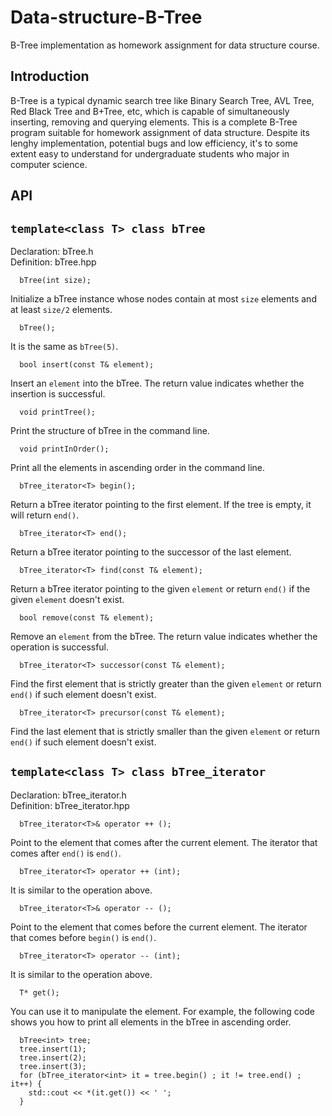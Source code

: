 # Data-structure-B-Tree
B-Tree implementation as homework assignment for data structure course.
## Introduction
B-Tree is a typical dynamic search tree like Binary Search Tree, AVL Tree, Red Black Tree and B+Tree, etc, which is capable of simultaneously inserting, removing and querying elements. This is a complete B-Tree program suitable for homework assignment of data structure. Despite its lenghy implementation, potential bugs and low efficiency, it's to some extent easy to understand for undergraduate students who major in computer science.
## API
## ``` template<class T> class bTree ```
Declaration: bTree.h\
Definition: bTree.hpp
```
  bTree(int size);
```
Initialize a bTree instance whose nodes contain at most ```size``` elements and at least ```size/2``` elements.
```
  bTree();
```
It is the same as ```bTree(5)```.
```
  bool insert(const T& element);
```
Insert an ```element``` into the bTree. The return value indicates whether the insertion is successful.
```
  void printTree();
```
Print the structure of bTree in the command line.
```
  void printInOrder();
```
Print all the elements in ascending order in the command line.
```
  bTree_iterator<T> begin();
```
Return a bTree iterator pointing to the first element. If the tree is empty, it will return ```end()```.
```
  bTree_iterator<T> end();
```
Return a bTree iterator pointing to the successor of the last element.
```
  bTree_iterator<T> find(const T& element);
```
Return a bTree iterator pointing to the given ```element``` or return ```end()``` if the given ```element``` doesn't exist.
```
  bool remove(const T& element);
```
Remove an ```element``` from the bTree. The return value indicates whether the operation is successful.
```
  bTree_iterator<T> successor(const T& element);
```
Find the first element that is strictly greater than the given ```element``` or return ```end()``` if such element doesn't exist.
```
  bTree_iterator<T> precursor(const T& element);
```
Find the last element that is strictly smaller than the given ```element``` or return ```end()``` if such element doesn't exist.
## ```template<class T> class bTree_iterator```
Declaration: bTree_iterator.h\
Definition: bTree_iterator.hpp
```
  bTree_iterator<T>& operator ++ ();
```
Point to the element that comes after the current element. The iterator that comes after ```end()``` is ```end()```.
```
  bTree_iterator<T> operator ++ (int);
```
It is similar to the operation above.
```
  bTree_iterator<T>& operator -- ();
```
Point to the element that comes before the current element. The iterator that comes before ```begin()``` is ```end()```.
```
  bTree_iterator<T> operator -- (int);
```
It is similar to the operation above.
```
  T* get();
```
You can use it to manipulate the element. For example, the following code shows you how to print all elements in the bTree in ascending order.
```
  bTree<int> tree;
  tree.insert(1);
  tree.insert(2);
  tree.insert(3);
  for (bTree_iterator<int> it = tree.begin() ; it != tree.end() ; it++) {
    std::cout << *(it.get()) << ' ';
  }
```

